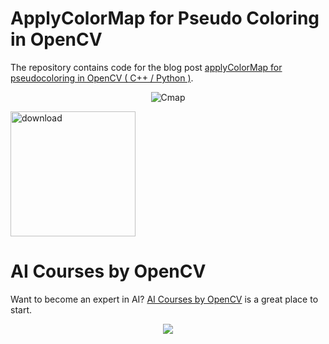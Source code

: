 # ApplyColorMap for Pseudo Coloring in OpenCV

The repository contains code for the blog post [applyColorMap for pseudocoloring in OpenCV ( C++ / Python )](https://www.learnopencv.com/applycolormap-for-pseudocoloring-in-opencv-c-python/).

<p align="center"><img src="https://learnopencv.com/wp-content/uploads/2015/07/colormap_opencv_example.jpg" alt="Cmap"></p>

[<img src="https://learnopencv.com/wp-content/uploads/2022/07/download-button-e1657285155454.png" alt="download" width="200">](https://www.dropbox.com/scl/fo/be6mfa3xpavk059t6r71e/h?dl=1&rlkey=e6js32eftshhnfmycahcevri6)


# AI Courses by OpenCV

Want to become an expert in AI? [AI Courses by OpenCV](https://opencv.org/courses/) is a great place to start. 

<a href="https://opencv.org/courses/">
<p align="center"> 
<img src="https://www.learnopencv.com/wp-content/uploads/2020/04/AI-Courses-By-OpenCV-Github.png">
</p>
</a>
